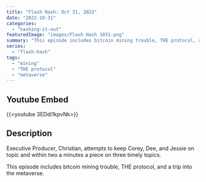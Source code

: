 ```yaml
---
title: "Flash Hash: Oct 31, 2022"
date: "2022-10-31"
categories: 
  - "hashing-it-out"
featuredImage: "images/Flash Hash 1031.png"
summary: "This episode includes bitcoin mining trouble, THE protocol, and a trip into the metaverse."
series:
  - "flash-hash"
tags: 
  - "mining"
  - "THE protocol"
  - "metaverse"
---
```





## Youtube Embed
{{<youtube 3EDdi1kpvNk>}}

## Description
Executive Producer, Christian, attempts to keep Corey, Dee, and Jessie on topic and within two a minutes a piece on three timely topics.

This episode includes bitcoin mining trouble, THE protocol, and a trip into the metaverse.